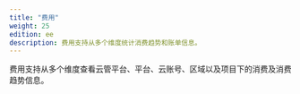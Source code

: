 ```yaml
---
title: "费用"
weight: 25
edition: ee
description: 费用支持从多个维度统计消费趋势和账单信息。
---
```


费用支持从多个维度查看云管平台、平台、云账号、区域以及项目下的消费及消费趋势信息。
